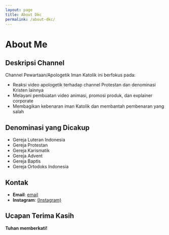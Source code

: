 ```yaml
---
layout: page
title: About Dkc
permalink: /about-dkc/
---
```



# About Me  

## Deskripsi Channel  
Channel Pewartaan/Apologetik Iman Katolik ini berfokus pada:  
- Reaksi video apologetik terhadap channel Protestan dan denominasi Kristen lainnya  
- Melayani pembuatan video animasi, promosi produk, dan explainer corporate  
- Membagikan kebenaran iman Katolik dan membantah pembenaran yang salah  

## Denominasi yang Dicakup  
- Gereja Luteran Indonesia  
- Gereja Protestan  
- Gereja Karismatik  
- Gereja Advent  
- Gereja Baptis  
- Gereja Ortodoks Indonesia  

## Kontak  
- **Email**: [email](mailto:ignatius.erick29@gmail.com)  
- **Instagram**: [(Instagram)](https://www.instagram.com/damaikasihchannel/)  

## Ucapan Terima Kasih  
**Tuhan memberkati!**  
